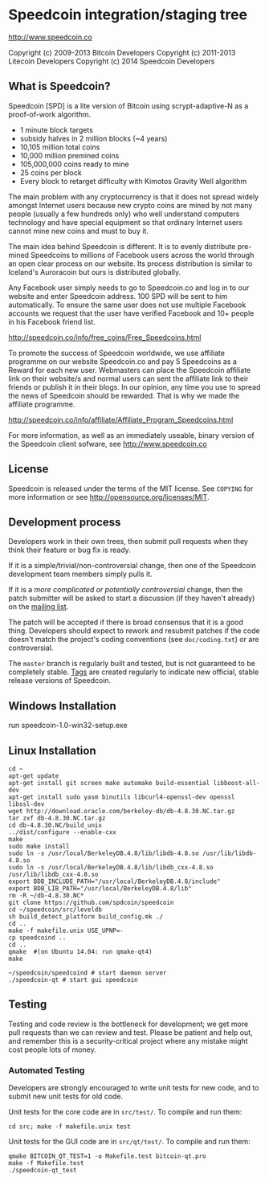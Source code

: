 Speedcoin integration/staging tree
================================

http://www.speedcoin.co

Copyright (c) 2009-2013 Bitcoin Developers 
Copyright (c) 2011-2013 Litecoin Developers 
Copyright (c) 2014 Speedcoin Developers 

What is Speedcoin?
----------------

Speedcoin [SPD] is a lite version of Bitcoin using scrypt-adaptive-N as a proof-of-work algorithm.
 - 1 minute block targets
 - subsidy halves in 2 million blocks (~4 years)
 - 10,105 million total coins
 - 10,000 million premined coins
 - 105,000,000 coins ready to mine
 - 25 coins per block
 - Every block to retarget difficulty with Kimotos Gravity Well algorithm

The main problem with any cryptocurrency is that it does not spread widely amongst Internet users 
because new crypto coins are mined by not many people (usually a few hundreds only) who well 
understand computers technology and have special equipment so that ordinary Internet users 
cannot mine new coins and must to buy it.

The main idea behind Speedcoin is different. It is to evenly distribute pre-mined Speedcoins 
to millions of Facebook users across the world through an open clear process on our website. 
Its  process distribution is similar to Iceland's Auroracoin but ours is distributed globally.  

Any Facebook user simply needs to go to Speedcoin.co and log in to our website and enter 
Speedcoin address. 100 SPD will be sent to him automatically. To ensure the same user does 
not use multiple Facebook accounts we request that the user have verified Facebook and 
10+ people in his Facebook friend list.

http://speedcoin.co/info/free_coins/Free_Speedcoins.html 


To promote the success of Speedcoin worldwide, we use affiliate programme on our website 
Speedcoin.co and pay 5 Speedcoins  as a Reward for each new user. Webmasters can place the 
Speedcoin affiliate link on their website/s and normal users can sent the affiliate link to 
their friends or publish it in their blogs. In our opinion, any time you use to spread the 
news of Speedcoin should be rewarded. That is why we made the affiliate programme. 

http://speedcoin.co/info/affiliate/Affiliate_Program_Speedcoins.html 


For more information, as well as an immediately useable, binary version of
the Speedcoin client sofware, see http://www.speedcoin.co


License
-------

Speedcoin is released under the terms of the MIT license. See `COPYING` for more
information or see http://opensource.org/licenses/MIT.



Development process
-------------------

Developers work in their own trees, then submit pull requests when they think
their feature or bug fix is ready.

If it is a simple/trivial/non-controversial change, then one of the Speedcoin
development team members simply pulls it.

If it is a *more complicated or potentially controversial* change, then the patch
submitter will be asked to start a discussion (if they haven't already) on the
[mailing list](http://sourceforge.net/mailarchive/forum.php?forum_name=bitcoin-development).

The patch will be accepted if there is broad consensus that it is a good thing.
Developers should expect to rework and resubmit patches if the code doesn't
match the project's coding conventions (see `doc/coding.txt`) or are
controversial.

The `master` branch is regularly built and tested, but is not guaranteed to be
completely stable. [Tags](https://github.com/bitcoin/bitcoin/tags) are created
regularly to indicate new official, stable release versions of Speedcoin.


Windows Installation
------------------
run speedcoin-1.0-win32-setup.exe 


Linux Installation
------------------
    cd ~ 
	apt-get update
	apt-get install git screen make automake build-essential libboost-all-dev
	apt-get install sudo yasm binutils libcurl4-openssl-dev openssl libssl-dev 
	wget http://download.oracle.com/berkeley-db/db-4.8.30.NC.tar.gz
	tar zxf db-4.8.30.NC.tar.gz
	cd db-4.8.30.NC/build_unix
	../dist/configure --enable-cxx
	make
	sudo make install
	sudo ln -s /usr/local/BerkeleyDB.4.8/lib/libdb-4.8.so /usr/lib/libdb-4.8.so
	sudo ln -s /usr/local/BerkeleyDB.4.8/lib/libdb_cxx-4.8.so /usr/lib/libdb_cxx-4.8.so
	export BDB_INCLUDE_PATH="/usr/local/BerkeleyDB.4.8/include"
	export BDB_LIB_PATH="/usr/local/BerkeleyDB.4.8/lib"
	rm -R ~/db-4.8.30.NC*
    git clone https://github.com/spdcoin/speedcoin 
    cd ~/speedcoin/src/leveldb 
    sh build_detect_platform build_config.mk ./ 
    cd .. 
    make -f makefile.unix USE_UPNP=- 
    cp speedcoind .. 
	cd ..
	qmake  #(on Ubuntu 14.04: run qmake-qt4)
	make

    ~/speedcoin/speedcoind # start daemon server
	./speedcoin-qt # start gui speedcoin
	


Testing
-------

Testing and code review is the bottleneck for development; we get more pull
requests than we can review and test. Please be patient and help out, and
remember this is a security-critical project where any mistake might cost people
lots of money.

### Automated Testing

Developers are strongly encouraged to write unit tests for new code, and to
submit new unit tests for old code.

Unit tests for the core code are in `src/test/`. To compile and run them:

    cd src; make -f makefile.unix test

Unit tests for the GUI code are in `src/qt/test/`. To compile and run them:

    qmake BITCOIN_QT_TEST=1 -o Makefile.test bitcoin-qt.pro
    make -f Makefile.test
    ./speedcoin-qt_test

